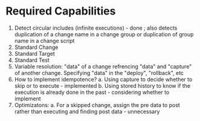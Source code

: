 # Required Capabilities
1. Detect circular includes (infinite executions) - done ; also detects duplication of a change name in a change group or duplication of group name in a change script
2. Standard Change
3. Standard Target
4. Standard Test
5. Variable resolution: "data" of a change refrencing "data" and "capture" of another change. Specifying "data" in the "deploy", "rollback", etc
6. How to implement idempotence?
a. Using capture to decide whether to skip or to execute - implemented
b. Using stored history to know if the execution is already done in the past - considering whether to implement
7. Optimizatons:
a. For a skipped change, assign the pre data to post rather than executing and finding post data - unnecessary
